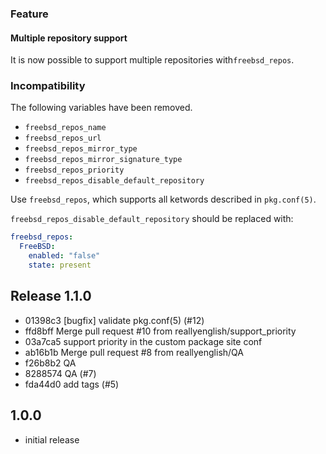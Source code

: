 ### Feature

#### Multiple repository support

It is now possible to support multiple repositories with`freebsd_repos`.

### Incompatibility

The following variables have been removed.

* `freebsd_repos_name`
* `freebsd_repos_url`
* `freebsd_repos_mirror_type`
* `freebsd_repos_mirror_signature_type`
* `freebsd_repos_priority`
* `freebsd_repos_disable_default_repository`

Use `freebsd_repos`, which supports all ketwords described in
`pkg.conf(5)`.

`freebsd_repos_disable_default_repository` should be replaced with:

```yaml
freebsd_repos:
  FreeBSD:
    enabled: "false"
    state: present
```


## Release 1.1.0

* 01398c3 [bugfix] validate pkg.conf(5) (#12)
* ffd8bff Merge pull request #10 from reallyenglish/support_priority
* 03a7ca5 support priority in the custom package site conf
* ab16b1b Merge pull request #8 from reallyenglish/QA
* f26b8b2 QA
* 8288574 QA (#7)
* fda44d0 add tags (#5)

## 1.0.0

* initial release
